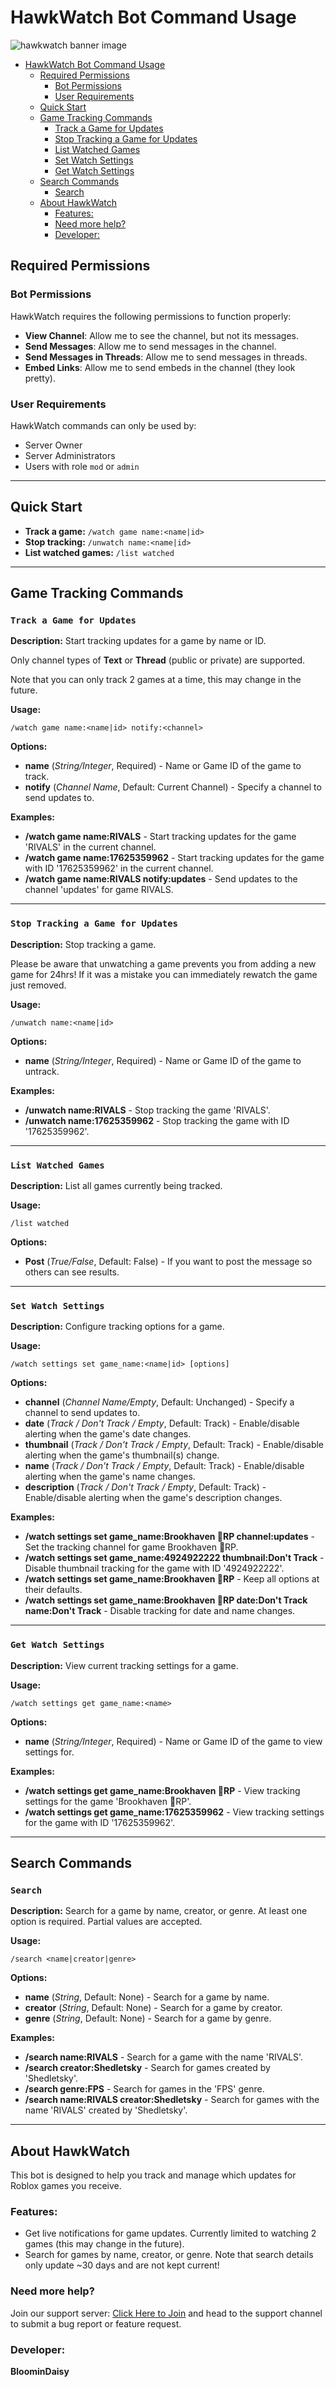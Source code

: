 # HawkWatch Bot Command Usage

![hawkwatch banner image](/images/hawk_banner.jpg)

- [HawkWatch Bot Command Usage](#hawkwatch-bot-command-usage)
    - [Required Permissions](#required-permissions)
        - [Bot Permissions](#bot-permissions)
        - [User Requirements](#user-requirements)
    - [Quick Start](#quick-start)
    - [Game Tracking Commands](#game-tracking-commands)
        - [Track a Game for Updates](#track-a-game-for-updates)
        - [Stop Tracking a Game for Updates](#stop-tracking-a-game-for-updates)
        - [List Watched Games](#list-watched-games)
        - [Set Watch Settings](#set-watch-settings)
        - [Get Watch Settings](#get-watch-settings)
    - [Search Commands](#search-commands)
        - [Search](#search)
    - [About HawkWatch](#about-hawkwatch)
        - [Features:](#features)
        - [Need more help?](#need-more-help)
        - [Developer:](#developer)



## Required Permissions

### Bot Permissions

HawkWatch requires the following permissions to function properly:
- **View Channel**: Allow me to see the channel, but not its messages.
- **Send Messages**: Allow me to send messages in the channel.
- **Send Messages in Threads**: Allow me to send messages in threads.
- **Embed Links**: Allow me to send embeds in the channel (they look pretty).

### User Requirements

HawkWatch commands can only be used by:

- Server Owner
- Server Administrators
- Users with role `mod` or `admin`

---

## Quick Start
- **Track a game:** `/watch game name:<name|id>`
- **Stop tracking:** `/unwatch name:<name|id>`
- **List watched games:** `/list watched`

---

## Game Tracking Commands

### `Track a Game for Updates`
**Description:**
Start tracking updates for a game by name or ID.

Only channel types of **Text** or **Thread** (public or private) are supported.

Note that you can only track 2 games at a time, this may change in the future.

**Usage:**

```
/watch game name:<name|id> notify:<channel>
```

**Options:**
- **name** (*String/Integer*, Required) - Name or Game ID of the game to track.
- **notify** (*Channel Name*, Default: Current Channel) - Specify a channel to send updates to.

**Examples:**
- **/watch game name:RIVALS** - Start tracking updates for the game 'RIVALS' in the current channel.
- **/watch game name:17625359962** - Start tracking updates for the game with ID '17625359962' in the current channel.
- **/watch game name:RIVALS notify:updates** - Send updates to the channel 'updates' for game RIVALS.

---

### `Stop Tracking a Game for Updates`
**Description:**
Stop tracking a game.

Please be aware that unwatching a game prevents you from adding a new game for 24hrs! If it was a mistake you can immediately rewatch the game just removed.

**Usage:**

```
/unwatch name:<name|id>
```

**Options:**
- **name** (*String/Integer*, Required) - Name or Game ID of the game to untrack.

**Examples:**
- **/unwatch name:RIVALS** - Stop tracking the game 'RIVALS'.
- **/unwatch name:17625359962** - Stop tracking the game with ID '17625359962'.

---

### `List Watched Games`
**Description:**
List all games currently being tracked.

**Usage:**

```
/list watched
```

**Options:**
- **Post** (*True/False*, Default: False) - If you want to post the message so others can see results.

---

### `Set Watch Settings`
**Description:**
Configure tracking options for a game.

**Usage:**

```
/watch settings set game_name:<name|id> [options]
```

**Options:**

- **channel** (*Channel Name/Empty*, Default: Unchanged) - Specify a channel to send updates to.
- **date** (*Track / Don't Track / Empty*, Default: Track) - Enable/disable alerting when the game's date changes.
- **thumbnail** (*Track / Don't Track / Empty*, Default: Track) - Enable/disable alerting when the game's thumbnail(s) change.
- **name** (*Track / Don't Track / Empty*, Default: Track) - Enable/disable alerting when the game's name changes.
- **description** (*Track / Don't Track / Empty*, Default: Track) - Enable/disable alerting when the game's description changes.

**Examples:**
- **/watch settings set game_name:Brookhaven 🏡RP channel:updates** - Set the tracking channel for game Brookhaven 🏡RP.
- **/watch settings set game_name:4924922222 thumbnail:Don't Track** - Disable thumbnail tracking for the game with ID '4924922222'.
- **/watch settings set game_name:Brookhaven 🏡RP** - Keep all options at their defaults.
- **/watch settings set game_name:Brookhaven 🏡RP date:Don't Track name:Don't Track** - Disable tracking for date and name changes.

---

### `Get Watch Settings`
**Description:**
View current tracking settings for a game.

**Usage:**

```
/watch settings get game_name:<name>
```

**Options:**
- **name** (*String/Integer*, Required) - Name or Game ID of the game to view settings for.

**Examples:**
- **/watch settings get game_name:Brookhaven 🏡RP** - View tracking settings for the game 'Brookhaven 🏡RP'.
- **/watch settings get game_name:17625359962** - View tracking settings for the game with ID '17625359962'.

---

## Search Commands

### `Search`
**Description:**
Search for a game by name, creator, or genre. At least one option is required. Partial values are accepted.

**Usage:**

```
/search <name|creator|genre>
```

**Options:**
- **name** (*String*, Default: None) - Search for a game by name.
- **creator** (*String*, Default: None) - Search for a game by creator.
- **genre** (*String*, Default: None) - Search for a game by genre.

**Examples:**
- **/search name:RIVALS** - Search for a game with the name 'RIVALS'.
- **/search creator:Shedletsky** - Search for games created by 'Shedletsky'.
- **/search genre:FPS** - Search for games in the 'FPS' genre.
- **/search name:RIVALS creator:Shedletsky** - Search for games with the name 'RIVALS' created by 'Shedletsky'.

---

## About HawkWatch
This bot is designed to help you track and manage which updates for Roblox games you receive.

### Features:
- Get live notifications for game updates. Currently limited to watching 2 games (this may change in the future).
- Search for games by name, creator, or genre. Note that search details only update ~30 days and are not kept current!

### Need more help?
Join our support server: [Click Here to Join](https://discord.gg/f6RYDdu9ms) and head to the support channel to submit a bug report or feature request.

### Developer:

**BloominDaisy**
